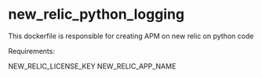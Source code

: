 # new_relic_python_logging


This dockerfile is responsible for creating APM on new relic on python code

Requirements:

NEW_RELIC_LICENSE_KEY
NEW_RELIC_APP_NAME
